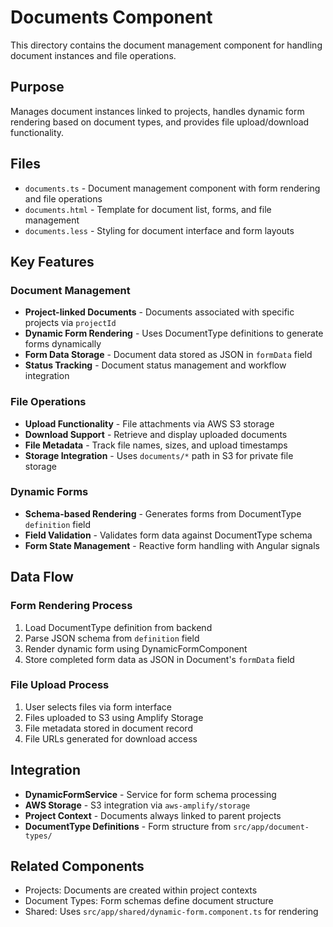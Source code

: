 # Documents Component

This directory contains the document management component for handling document instances and file operations.

## Purpose
Manages document instances linked to projects, handles dynamic form rendering based on document types, and provides file upload/download functionality.

## Files
- `documents.ts` - Document management component with form rendering and file operations
- `documents.html` - Template for document list, forms, and file management
- `documents.less` - Styling for document interface and form layouts

## Key Features

### Document Management
- **Project-linked Documents** - Documents associated with specific projects via `projectId`
- **Dynamic Form Rendering** - Uses DocumentType definitions to generate forms dynamically
- **Form Data Storage** - Document data stored as JSON in `formData` field
- **Status Tracking** - Document status management and workflow integration

### File Operations
- **Upload Functionality** - File attachments via AWS S3 storage
- **Download Support** - Retrieve and display uploaded documents
- **File Metadata** - Track file names, sizes, and upload timestamps
- **Storage Integration** - Uses `documents/*` path in S3 for private file storage

### Dynamic Forms
- **Schema-based Rendering** - Generates forms from DocumentType `definition` field
- **Field Validation** - Validates form data against DocumentType schema
- **Form State Management** - Reactive form handling with Angular signals

## Data Flow

### Form Rendering Process
1. Load DocumentType definition from backend
2. Parse JSON schema from `definition` field
3. Render dynamic form using DynamicFormComponent
4. Store completed form data as JSON in Document's `formData` field

### File Upload Process
1. User selects files via form interface
2. Files uploaded to S3 using Amplify Storage
3. File metadata stored in document record
4. File URLs generated for download access

## Integration
- **DynamicFormService** - Service for form schema processing
- **AWS Storage** - S3 integration via `aws-amplify/storage`
- **Project Context** - Documents always linked to parent projects
- **DocumentType Definitions** - Form structure from `src/app/document-types/`

## Related Components
- Projects: Documents are created within project contexts
- Document Types: Form schemas define document structure
- Shared: Uses `src/app/shared/dynamic-form.component.ts` for rendering